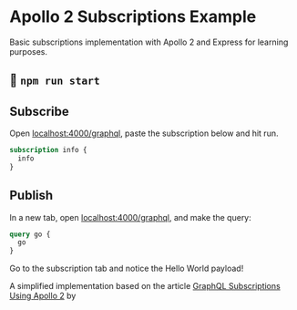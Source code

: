 # Apollo 2 Subscriptions Example

Basic subscriptions implementation with Apollo 2 and Express for learning purposes.

## :rocket: `npm run start`

## Subscribe

Open [localhost:4000/graphql](http://localhost:4000/graphql), paste the subscription below and hit run.

```graphql
subscription info {
  info
}
```

## Publish

In a new tab, open [localhost:4000/graphql](http://localhost:4000/graphql), and make the query:

```graphql
query go {
  go
}
```

Go to the subscription tab and notice the Hello World payload!

A simplified implementation based on the article [GraphQL Subscriptions Using Apollo 2](https://hackernoon.com/graphql-subscriptions-using-apollo-2-3eb3184768c4) by
